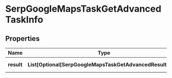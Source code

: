 # SerpGoogleMapsTaskGetAdvancedTaskInfo


## Properties

| Name | Type | Description | Notes |
|------------ | ------------- | ------------- | -------------|
**result** | **List[Optional[SerpGoogleMapsTaskGetAdvancedResultInfo]]** | array of results |[optional]|